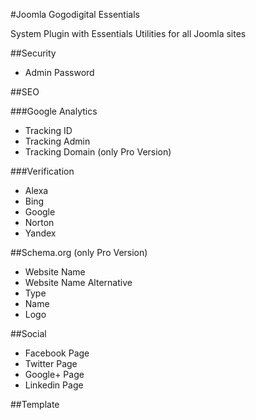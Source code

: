 #Joomla Gogodigital Essentials

System Plugin with Essentials Utilities for all Joomla sites

##Security

 - Admin Password

##SEO

###Google Analytics

 - Tracking ID
 - Tracking Admin
 - Tracking Domain (only Pro Version)
 
###Verification

 - Alexa
 - Bing
 - Google
 - Norton
 - Yandex

##Schema.org (only Pro Version)

 - Website Name
 - Website Name Alternative
 - Type
 - Name
 - Logo

##Social

 - Facebook Page
 - Twitter Page
 - Google+ Page
 - Linkedin Page

##Template

